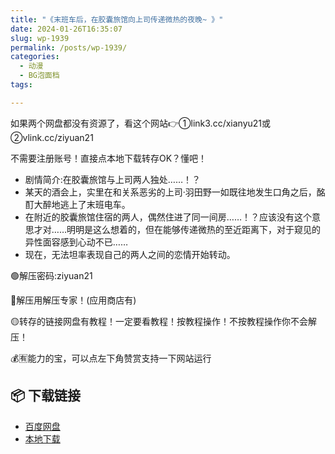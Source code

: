 ```yaml
---
title: "《末班车后，在胶囊旅馆向上司传递微热的夜晚~ 》"
date: 2024-01-26T16:35:07
slug: wp-1939
permalink: /posts/wp-1939/
categories:
  - 动漫
  - BG泡面档
tags:

---
```


如果两个网盘都没有资源了，看这个网站👉①link3.cc/xianyu21或②vlink.cc/ziyuan21

不需要注册账号！直接点本地下载转存OK？懂吧！

*   剧情简介:在胶囊旅馆与上司两人独处……！？
*   某天的酒会上，实里在和关系恶劣的上司·羽田野一如既往地发生口角之后，酩酊大醉地逃上了末班电车。
*   在附近的胶囊旅馆住宿的两人，偶然住进了同一间房……！？应该没有这个意思才对……明明是这么想着的，但在能够传递微热的至近距离下，对于窥见的异性面容感到心动不已……
*   现在，无法坦率表现自己的两人之间的恋情开始转动。

🟢解压密码:ziyuan21

🔵解压用解压专家！(应用商店有)

🟡转存的链接网盘有教程！一定要看教程！按教程操作！不按教程操作你不会解压！

💰🈶能力的宝，可以点左下角赞赏支持一下网站运行

## 📦 下载链接
- [百度网盘](https://blziyuan21.com/pay-download/1939?key=1b02035557&down_id=0)
- [本地下载](https://blziyuan21.com/pay-download/1939?key=1b02035557&down_id=1)

